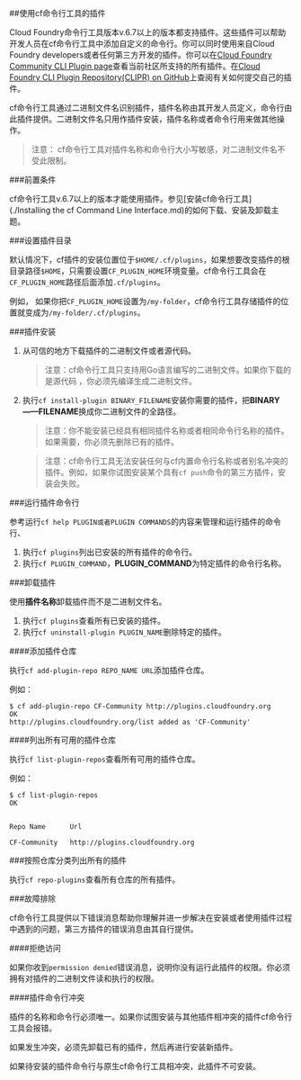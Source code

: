 ##使用cf命令行工具的插件

Cloud Foundry命令行工具版本v.6.7以上的版本都支持插件。这些插件可以帮助开发人员在cf命令行工具中添加自定义的命令行。你可以同时使用来自Cloud Foundry developers或者任何第三方开发的插件。你可以在[Cloud Foundry Community CLI Plugin page](http://plugins.cloudfoundry.org/ui/)查看当前社区所支持的所有插件。在[Cloud Foundry CLI Plugin Repository(CLIPR) on GitHub](https://github.com/cloudfoundry-incubator/cli-plugin-repo)上查阅有关如何提交自己的插件。

cf命令行工具通过二进制文件名识别插件，插件名称由其开发人员定义，命令行由此插件提供。二进制文件名只用作插件安装，插件名称或者命令行用来做其他操作。

>注意：	cf命令行工具对插件名称和命令行大小写敏感，对二进制文件名不受此限制。

###前置条件

cf命令行工具v.6.7以上的版本才能使用插件。参见[安装cf命令行工具](./Installing the cf Command Line Interface.md)的如何下载、安装及卸载主题。

###设置插件目录

默认情况下，cf插件的安装位置位于```$HOME/.cf/plugins```，如果想要改变插件的根目录路径```$HOME```，只需要设置```CF_PLUGIN_HOME```环境变量。cf命令行工具会在```CF_PLUGIN_HOME```路径后面添加```.cf/plugins```。

例如， 如果你把```CF_PLUGIN_HOME```设置为```/my-folder```，cf命令行工具存储插件的位置就变成为```/my-folder/.cf/plugins```。

###插件安装

1. 从可信的地方下载插件的二进制文件或者源代码。
	>注意：cf命令行工具只支持用Go语言编写的二进制文件。如果你下载的是源代码 ，你必须先编译生成二进制文件。
	
2. 执行```cf install-plugin BINARY_FILENAME```安装你需要的插件，把**BINARY——FILENAME**换成你二进制文件的全路径。
	>注意：你不能安装已经具有相同插件名称或者相同命令行名称的插件。如果需要，你必须先删除已有的插件。
	
	>注意：cf命令行工具无法安装任何与cf内置命令行名称或者别名冲突的插件。例如，如果你试图安装某个具有```cf push```命令的第三方插件，安装会失败。
	
###运行插件命令行

参考运行```cf help PLUGIN或者PLUGIN COMMANDS```的内容来管理和运行插件的命令行、

1. 执行```cf plugins```列出已安装的所有插件的命令行。
2. 执行```cf PLUGIN_COMMAND```，**PLUGIN_COMMAND**为特定插件的命令行名称。

###卸载插件

使用**插件名称**卸载插件而不是二进制文件名。

1. 执行```cf plugins```查看所有已安装的插件。
2. 执行```cf uninstall-plugin PLUGIN_NAME```删除特定的插件。

####添加插件仓库

执行```cf add-plugin-repo REPO_NAME URL```添加插件仓库。

例如：

```
$ cf add-plugin-repo CF-Community http://plugins.cloudfoundry.org
OK
http://plugins.cloudfoundry.org/list added as 'CF-Community'

```

####列出所有可用的插件仓库

执行```cf list-plugin-repos```查看所有可用的插件仓库。

例如：

```
$ cf list-plugin-repos
OK


Repo Name      Url

CF-Community   http://plugins.cloudfoundry.org 

```

###按照仓库分类列出所有的插件

执行```cf repo-plugins```查看所有仓库的所有插件。

###故障排除

cf命令行工具提供以下错误消息帮助你理解并进一步解决在安装或者使用插件过程中遇到的问题，第三方插件的错误消息由其自行提供。

####拒绝访问

如果你收到```permission denied```错误消息，说明你没有运行此插件的权限。你必须拥有对插件的二进制文件读和执行的权限。

####插件命令行冲突

插件的名称和命令行必须唯一。如果你试图安装与其他插件相冲突的插件cf命令行工具会报错。

如果发生冲突，必须先卸载已有的插件，然后再进行安装新插件。

如果待安装的插件命令行与原生cf命令行工具相冲突，此插件不可安装。